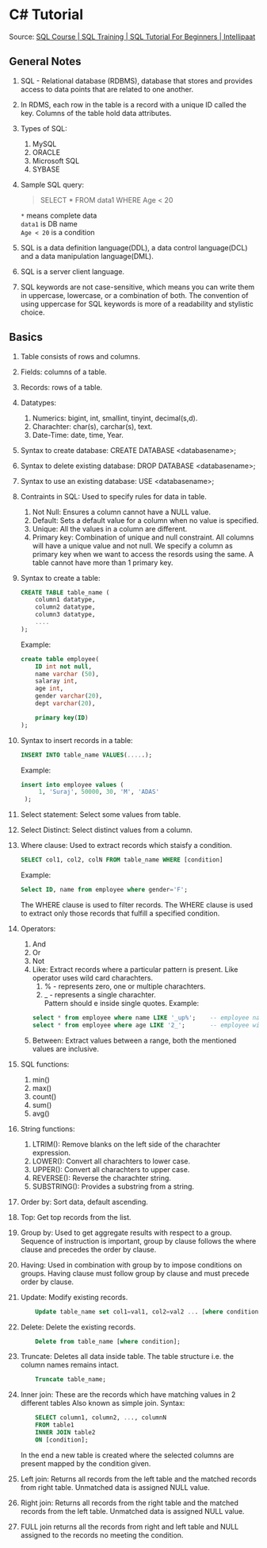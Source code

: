 # C# Tutorial

Source: [SQL Course | SQL Training | SQL Tutorial For Beginners | Intellipaat](https://www.youtube.com/watch?v=LGTbdjoEBVM)


## General Notes
1. SQL - Relational database (RDBMS), database that stores and provides access to data points that are related to one another.
1. In RDMS, each row in the table is a record with a unique ID called the key. Columns of the table hold data attributes.
1. Types of SQL:
    1. MySQL
    2. ORACLE
    3. Microsoft SQL
    4. SYBASE
1. Sample SQL query:
   > SELECT * FROM data1 WHERE Age < 20
   
   `*` means complete data  
   `data1` is DB name  
   `Age < 20` is a condition
1. SQL is a data definition language(DDL), a data control language(DCL) and a data manipulation language(DML).
1. SQL is a server client language.
1. SQL keywords are not case-sensitive, which means you can write them in uppercase, lowercase, or a combination of both. The convention of using uppercase for SQL keywords is more of a readability and stylistic choice.

## Basics
1. Table consists of rows and columns.
1. Fields: columns of a table.
1. Records: rows of a table.
1. Datatypes: 
    1. Numerics: bigint, int, smallint, tinyint, decimal(s,d).
    2. Charachter: char(s), carchar(s), text.
    3. Date-Time: date, time, Year.
5. Syntax to create database: CREATE DATABASE \<databasename>;
5. Syntax to delete existing database: DROP DATABASE \<databasename>;
5. Syntax to use an existing database: USE \<databasename>;
5. Contraints in SQL: Used to specify rules for data in table.  
    1. Not Null: Ensures a column cannot have a NULL value.
    2. Default: Sets a default value for a column when no value is specified.
    3. Unique: All the values in a column are different.
    4. Primary key: Combination of unique and null constraint. All columns will have a unique value and not null. We specify a column as primary key when we want to access the resords using the same. A table cannot have more than 1 primary key.
9. Syntax to create a table:  
    ```SQL
    CREATE TABLE table_name (
        column1 datatype,
        column2 datatype,
        column3 datatype,
        ....
    );
    ```
    Example:  
    ```SQL
    create table employee(
        ID int not null,
        name varchar (50),
        salaray int,
        age int,
        gender varchar(20),
        dept varchar(20),

        primary key(ID)
    );
    ```
9. Syntax to insert records in a table: 
   ```SQL 
   INSERT INTO table_name VALUES(.....);
   ```
   Example: 
   ```SQL
   insert into employee values (
        1, 'Suraj', 50000, 30, 'M', 'ADAS'
    );
   ```
10. Select statement: Select some values from table.

11. Select Distinct: Select distinct values from a column.

12. Where clause: Used to extract records which staisfy a condition.
    ```SQL 
    SELECT col1, col2, colN FROM table_name WHERE [condition]
    ```
    Example:  
    ```SQL
    Select ID, name from employee where gender='F'; 
    ```
    The WHERE clause is used to filter records. The WHERE clause is used to extract only those records that fulfill a specified condition.
13. Operators:  
    1. And
    2. Or
    3. Not
    4. Like: Extract records where a particular pattern is present. Like operator uses wild card charachters.
        1. % - represents zero, one or multiple charachters.
        2. _ - represents a single charachter.  
       Pattern should e inside single quotes.
       Example:
       ```SQL
       select * from employee where name LIKE '_up%';    -- employee name with any first charachter 2nd charachter as 'u', third charather as 'p' and anything followed after that.
       select * from employee where age LIKE '2_';       -- employee with age in 20s.
       ```
    5. Between: Extract values between a range, both the mentioned values are inclusive.
14. SQL functions:
    1. min()
    2. max()
    3. count()
    4. sum()
    5. avg()
15. String functions:
    1. LTRIM(): Remove blanks on the left side of the charachter expression.
    2. LOWER(): Convert all charachters to lower case.
    3. UPPER(): Convert all charachters to upper case.
    4. REVERSE(): Reverse the charachter string.
    5. SUBSTRING(): Provides a substring from a string.
16. Order by: Sort data, default ascending.
17. Top: Get top records from the list.
18. Group by: Used to get aggregate results with respect to a group. Sequence of instruction is important, group by clause follows the where clause and precedes the order by clause.
19. Having: Used in combination with group by to impose conditions on groups. Having clause must follow group by clause and must precede order by clause.
20. Update: Modify existing records.
    ```SQL
        Update table_name set col1=val1, col2=val2 ... [where condition];
    ```
21. Delete: Delete the existing records.
    ```SQL
        Delete from table_name [where condition];
    ```
22. Truncate: Deletes all data inside table. The table structure i.e. the column names remains intact.
    ```SQL
        Truncate table_name;
    ```
23. Inner join: These are the records which have matching values in 2 different tables Also known as simple join. Syntax:
    ```SQL
        SELECT column1, column2, ..., columnN
        FROM table1
        INNER JOIN table2
        ON [condition];
    ```
    In the end a new table is created where the selected columns are present mapped by the condition given.
24. Left join: Returns all records from the left table and the matched records from right table. Unmatched data is assigned NULL value.
25. Right join: Returns all records from the right table and the matched records from the left table. Unmatched data is assigned NULL value.
26. FULL join returns all the records from right and left table and NULL assigned to the records no meeting the condition.